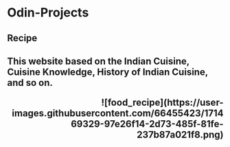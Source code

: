 <h1>Odin-Projects</h1>
<h2> Recipe <h2>
 <p>This website based on the Indian Cuisine, Cuisine Knowledge, History of Indian Cuisine, and so on.</p>
<p align="right" hight="100px" width="100px">
![food_recipe](https://user-images.githubusercontent.com/66455423/171469329-97e26f14-2d73-485f-81fe-237b87a021f8.png)
</p>
